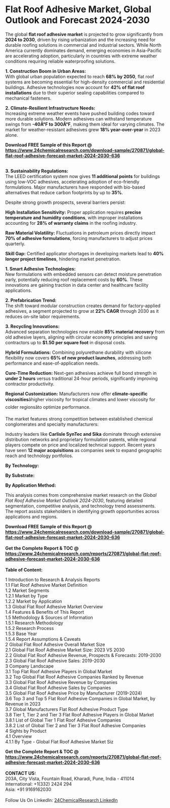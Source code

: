 <h1>Flat Roof Adhesive Market, Global Outlook and Forecast 2024-2030</h1><p>The global <strong>flat roof adhesive market</strong> is projected to grow significantly from <strong>2024 to 2030</strong>, driven by rising urbanization and the increasing need for durable roofing solutions in commercial and industrial sectors. While North America currently dominates demand, emerging economies in Asia-Pacific are accelerating adoption, particularly in countries with extreme weather conditions requiring reliable waterproofing solutions.</p><p><strong>1. Construction Boom in Urban Areas:</strong><br>
With global urban population expected to reach <strong>68% by 2050</strong>, flat roof systems are becoming essential for high-density commercial and residential buildings. Adhesive technologies now account for <strong>42% of flat roof installations</strong> due to their superior sealing capabilities compared to mechanical fasteners.</p><p><strong>2. Climate-Resilient Infrastructure Needs:</strong><br>
Increasing extreme weather events have pushed building codes toward more durable solutions. Modern adhesives can withstand temperature swings from <strong>-40Â°F to 300Â°F</strong>, making them ideal for varying climates. The market for weather-resistant adhesives grew <strong>18% year-over-year</strong> in 2023 alone.</p><div><b>Download FREE Sample of this Report @ 
            <a href="https://www.24chemicalresearch.com/download-sample/270871/global-flat-roof-adhesive-forecast-market-2024-2030-636">
            https://www.24chemicalresearch.com/download-sample/270871/global-flat-roof-adhesive-forecast-market-2024-2030-636</a></b></div><br><p><strong>3. Sustainability Regulations:</strong><br>
The LEED certification system now gives <strong>11 additional points</strong> for buildings using low-VOC adhesives, accelerating adoption of eco-friendly formulations. Major manufacturers have responded with bio-based alternatives that reduce carbon footprints by up to <strong>35%</strong>.</p><p>Despite strong growth prospects, several barriers persist:</p><p><strong>High Installation Sensitivity:</strong> Proper application requires <strong>precise temperature and humidity conditions</strong>, with improper installations accounting for <strong>28% of warranty claims</strong> in the roofing industry.</p><p><strong>Raw Material Volatility:</strong> Fluctuations in petroleum prices directly impact <strong>70% of adhesive formulations</strong>, forcing manufacturers to adjust prices quarterly.</p><p><strong>Skill Gap:</strong> Certified applicator shortages in developing markets lead to <strong>40% longer project timelines</strong>, hindering market penetration.</p><p><strong>1. Smart Adhesive Technologies:</strong><br>
New formulations with embedded sensors can detect moisture penetration early, potentially reducing roof replacement costs by <strong>60%</strong>. These innovations are gaining traction in data center and healthcare facility applications.</p><p><strong>2. Prefabrication Trend:</strong><br>
The shift toward modular construction creates demand for factory-applied adhesives, a segment projected to grow at <strong>22% CAGR</strong> through 2030 as it reduces on-site labor requirements.</p><p><strong>3. Recycling Innovations:</strong><br>
Advanced separation technologies now enable <strong>85% material recovery</strong> from old adhesive layers, aligning with circular economy principles and saving contractors up to <strong>$1.50 per square foot</strong> in disposal costs.</p><p><strong>Hybrid Formulations:</strong> Combining polyurethane durability with silicone flexibility now covers <strong>65% of new product launches</strong>, addressing both performance and ease-of-application needs.</p><p><strong>Cure-Time Reduction:</strong> Next-gen adhesives achieve full bond strength in <strong>under 2 hours</strong> versus traditional 24-hour periods, significantly improving contractor productivity.</p><p><strong>Regional Customization:</strong> Manufacturers now offer <strong>climate-specific viscosities</strong>âhigher viscosity for tropical climates and lower viscosity for colder regionsâto optimize performance.</p><p>The market features strong competition between established chemical conglomerates and specialty manufacturers:</p><p>Industry leaders like <strong>Carlisle SynTec and Sika</strong> dominate through extensive distribution networks and proprietary formulation patents, while regional players compete on price and localized technical support. Recent years have seen <strong>12 major acquisitions</strong> as companies seek to expand geographic reach and technology portfolios.</p><p><strong>By Technology:</strong></p><p><strong>By Substrate:</strong></p><p><strong>By Application Method:</strong></p><p>This analysis comes from comprehensive market research on the <em>Global Flat Roof Adhesive Market Outlook 2024-2030</em>, featuring detailed segmentation, competitive analysis, and technology trend assessments. The report assists stakeholders in identifying growth opportunities across applications and regions.</p><div><b>Download FREE Sample of this Report @ 
            <a href="https://www.24chemicalresearch.com/download-sample/270871/global-flat-roof-adhesive-forecast-market-2024-2030-636">
            https://www.24chemicalresearch.com/download-sample/270871/global-flat-roof-adhesive-forecast-market-2024-2030-636</a></b></div><br><div><b>Get the Complete Report & TOC @ 
            <a href="https://www.24chemicalresearch.com/reports/270871/global-flat-roof-adhesive-forecast-market-2024-2030-636">
            https://www.24chemicalresearch.com/reports/270871/global-flat-roof-adhesive-forecast-market-2024-2030-636</a></b></div><br>
            <b>Table of Content:</b><p>1 Introduction to Research & Analysis Reports<br />
    1.1 Flat Roof Adhesive Market Definition<br />
    1.2 Market Segments<br />
        1.2.1 Market by Type<br />
        1.2.2 Market by Application<br />
    1.3 Global Flat Roof Adhesive Market Overview<br />
    1.4 Features & Benefits of This Report<br />
    1.5 Methodology & Sources of Information<br />
        1.5.1 Research Methodology<br />
        1.5.2 Research Process<br />
        1.5.3 Base Year<br />
        1.5.4 Report Assumptions & Caveats<br />
2 Global Flat Roof Adhesive Overall Market Size<br />
    2.1 Global Flat Roof Adhesive Market Size: 2023 VS 2030<br />
    2.2 Global Flat Roof Adhesive Revenue, Prospects & Forecasts: 2019-2030<br />
    2.3 Global Flat Roof Adhesive Sales: 2019-2030<br />
3 Company Landscape<br />
    3.1 Top Flat Roof Adhesive Players in Global Market<br />
    3.2 Top Global Flat Roof Adhesive Companies Ranked by Revenue<br />
    3.3 Global Flat Roof Adhesive Revenue by Companies<br />
    3.4 Global Flat Roof Adhesive Sales by Companies<br />
    3.5 Global Flat Roof Adhesive Price by Manufacturer (2019-2024)<br />
    3.6 Top 3 and Top 5 Flat Roof Adhesive Companies in Global Market, by Revenue in 2023<br />
    3.7 Global Manufacturers Flat Roof Adhesive Product Type<br />
    3.8 Tier 1, Tier 2 and Tier 3 Flat Roof Adhesive Players in Global Market<br />
        3.8.1 List of Global Tier 1 Flat Roof Adhesive Companies<br />
        3.8.2 List of Global Tier 2 and Tier 3 Flat Roof Adhesive Companies<br />
4 Sights by Product<br />
    4.1 Overview<br />
        4.1.1 By Type - Global Flat Roof Adhesive Market Siz</p><div><b>Get the Complete Report & TOC @ 
            <a href="https://www.24chemicalresearch.com/reports/270871/global-flat-roof-adhesive-forecast-market-2024-2030-636">
            https://www.24chemicalresearch.com/reports/270871/global-flat-roof-adhesive-forecast-market-2024-2030-636</a></b></div><br><b>CONTACT US:</b><br>
            203A, City Vista, Fountain Road, Kharadi, Pune, India - 411014<br>
            International: +1(332) 2424 294<br>
            Asia: +91 9169162030 <br><br>
            Follow Us On LinkedIn: <a href="https://www.linkedin.com/company/24chemicalresearch/">24ChemicalResearch LinkedIn</a>